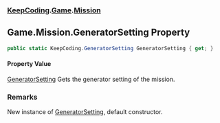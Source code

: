 ### [KeepCoding](KeepCoding.md 'KeepCoding').[Game](KeepCoding_Game.md 'KeepCoding.Game').[Mission](KeepCoding_Game_Mission.md 'KeepCoding.Game.Mission')
## Game.Mission.GeneratorSetting Property
```csharp
public static KeepCoding.GeneratorSetting GeneratorSetting { get; }
```
#### Property Value
[GeneratorSetting](KeepCoding_GeneratorSetting.md 'KeepCoding.GeneratorSetting')
Gets the generator setting of the mission.  
### Remarks
New instance of [GeneratorSetting](KeepCoding_Game_Mission_GeneratorSetting.md 'KeepCoding.Game.Mission.GeneratorSetting'), default constructor.  
